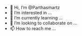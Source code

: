 - 👋 Hi, I’m @Parthasmartz
- 👀 I’m interested in ...
- 🌱 I’m currently learning ...
- 💞️ I’m looking to collaborate on ...
- 📫 How to reach me ...

<!---
Parthasmartz/Parthasmartz is a ✨ special ✨ repository because its `README.md` (this file) appears on your GitHub profile.
You can click the Preview link to take a look at your changes.
--->
